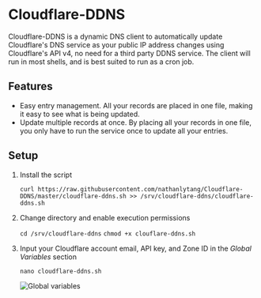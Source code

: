 # Cloudflare-DDNS

Cloudflare-DDNS is a dynamic DNS client to automatically update Cloudflare's DNS service as your public IP address changes using Cloudflare's API v4, no need for a third party DDNS service.  The client will run in most shells, and is best suited to run as a cron job.

## Features

* Easy entry management.  All your records are placed in one file, making it easy to see what is being updated.
* Update multiple records at once.  By placing all your records in one file, you only have to run the service once to update all your entries.

## Setup

1. Install the script

    `curl https://raw.githubusercontent.com/nathanlytang/Cloudflare-DDNS/master/cloudflare-ddns.sh >> /srv/cloudflare-ddns/cloudflare-ddns.sh`

2. Change directory and enable execution permissions

    `cd /srv/cloudflare-ddns`
    `chmod +x clouflare-ddns.sh`

3.  Input your Cloudflare account email, API key, and Zone ID in the *Global Variables* section

    `nano cloudflare-ddns.sh`

    ![Global variables](https://raw.githubusercontent.com/nathanlytang/Cloudflare-DDNS/master/images/global_variables.png "Global variables")
   

